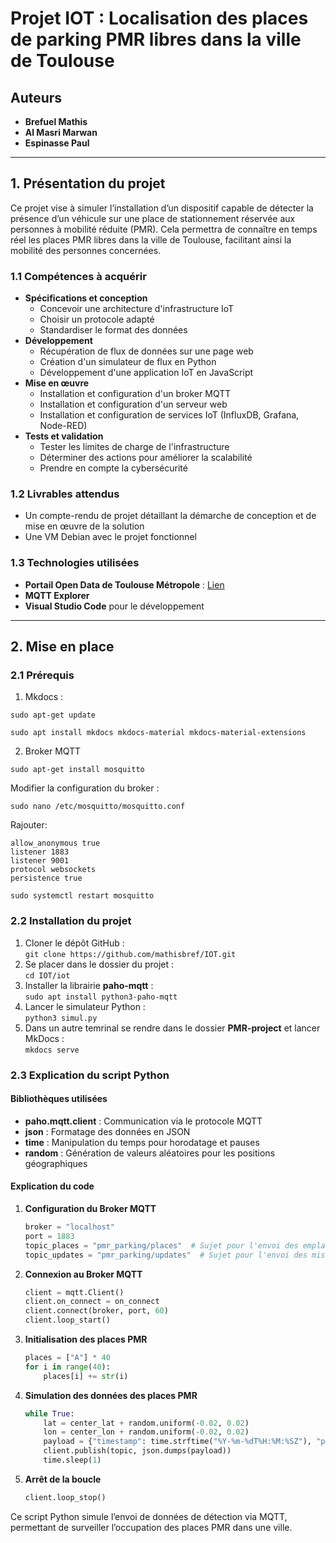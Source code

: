 # Projet IOT : Localisation des places de parking PMR libres dans la ville de Toulouse

## Auteurs
- **Brefuel Mathis**
- **Al Masri Marwan**
- **Espinasse Paul**

---

## 1. Présentation du projet

Ce projet vise à simuler l’installation d’un dispositif capable de détecter la présence d’un véhicule sur une place de stationnement réservée aux personnes à mobilité réduite (PMR). Cela permettra de connaître en temps réel les places PMR libres dans la ville de Toulouse, facilitant ainsi la mobilité des personnes concernées.

### 1.1 Compétences à acquérir

- **Spécifications et conception**
    - Concevoir une architecture d'infrastructure IoT
    - Choisir un protocole adapté
    - Standardiser le format des données
- **Développement**
    - Récupération de flux de données sur une page web
    - Création d'un simulateur de flux en Python
    - Développement d'une application IoT en JavaScript
- **Mise en œuvre**
    - Installation et configuration d'un broker MQTT
    - Installation et configuration d'un serveur web
    - Installation et configuration de services IoT (InfluxDB, Grafana, Node-RED)
- **Tests et validation**
    - Tester les limites de charge de l'infrastructure
    - Déterminer des actions pour améliorer la scalabilité
    - Prendre en compte la cybersécurité

### 1.2 Livrables attendus

- Un compte-rendu de projet détaillant la démarche de conception et de mise en œuvre de la solution
- Une VM Debian avec le projet fonctionnel

### 1.3 Technologies utilisées

- **Portail Open Data de Toulouse Métropole** : [Lien](https://data.toulouse-metropole.fr/explore/?sort=modified)
- **MQTT Explorer**
- **Visual Studio Code** pour le développement

---

## 2. Mise en place

### 2.1 Prérequis

1. Mkdocs :
```
sudo apt-get update
```
```
sudo apt install mkdocs mkdocs-material mkdocs-material-extensions
```
2. Broker MQTT
```
sudo apt-get install mosquitto
```
Modifier la configuration du broker :
```
sudo nano /etc/mosquitto/mosquitto.conf
```
Rajouter:
```
allow_anonymous true
listener 1883
listener 9001
protocol websockets
persistence true
```
```
sudo systemctl restart mosquitto
```

### 2.2 Installation du projet

1. Cloner le dépôt GitHub :  
   `git clone https://github.com/mathisbref/IOT.git`
2. Se placer dans le dossier du projet :  
   `cd IOT/iot`
3. Installer la librairie **paho-mqtt** :  
   `sudo apt install python3-paho-mqtt`
4. Lancer le simulateur Python :  
   `python3 simul.py`
5. Dans un autre temrinal se rendre dans le dossier **PMR-project** et lancer MkDocs :  
   `mkdocs serve`

### 2.3 Explication du script Python

#### Bibliothèques utilisées
- **paho.mqtt.client** : Communication via le protocole MQTT
- **json** : Formatage des données en JSON
- **time** : Manipulation du temps pour horodatage et pauses
- **random** : Génération de valeurs aléatoires pour les positions géographiques

#### Explication du code

1. **Configuration du Broker MQTT**
    ```python
    broker = "localhost"
    port = 1883
    topic_places = "pmr_parking/places"  # Sujet pour l'envoi des emplacements initiaux
    topic_updates = "pmr_parking/updates"  # Sujet pour l'envoi des mises à jour de disponibilité
    ```

2. **Connexion au Broker MQTT**
    ```python
    client = mqtt.Client()
    client.on_connect = on_connect
    client.connect(broker, port, 60)
    client.loop_start()
    ```

3. **Initialisation des places PMR**
    ```python
    places = ["A"] * 40
    for i in range(40):
        places[i] += str(i)
    ```

4. **Simulation des données des places PMR**
    ```python
    while True:
        lat = center_lat + random.uniform(-0.02, 0.02)
        lon = center_lon + random.uniform(-0.02, 0.02)
        payload = {"timestamp": time.strftime("%Y-%m-%dT%H:%M:%SZ"), "place_id": place, "latitude": lat, "longitude": lon}
        client.publish(topic, json.dumps(payload))
        time.sleep(1)
    ```

5. **Arrêt de la boucle**
    ```python
    client.loop_stop()
    ```

Ce script Python simule l’envoi de données de détection via MQTT, permettant de surveiller l’occupation des places PMR dans une ville.
